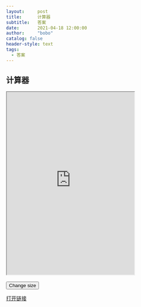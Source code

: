 ```yaml
---
layout:     post
title:      计算器
subtitle:   答案
date:       2021-04-18 12:00:00
author:     "bobo"
catalog: false
header-style: text
tags:
  - 答案
---
```

## 计算器
<html>
<head>
<script>
function changeSize()
{
document.getElementById("myframe").height="400";
document.getElementById("myframe").width="240";
}
</script>
</head>
<body>
<iframe id="myframe" src="https://www.zybang.com/static/question/m-calculator/m-calculator.html" 
height="500" width="350">
<p>Your browser does not support iframes.</p>
</iframe>
<br><br>
<input type="button" onclick="changeSize()" 
value="Change size">
</body>
</html>

[打开链接](https://www.zybang.com/static/question/m-calculator/m-calculator.html)

